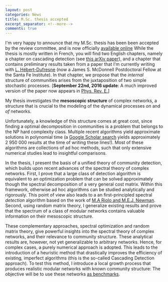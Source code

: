 ```yaml
---
layout: post
categories: News
title: M.Sc. thesis accepted
excerpt_separator: <!--more-->
comments: true
---
```

I'm very happy to announce that my M.Sc. thesis has been been accepted by the review committee, and is now officially [available online](http://www.dynamica.phy.ulaval.ca/fileadmin/theses/young14_master.pdf)
While the thesis is mostly written in French, you will find two English chapters, namely a chapter on cascading detection (see [this arXiv paper](http://arxiv.org/abs/1211.1364)), and a chapter that contains preliminary results taken from a paper that I'm currently writing with [L. Hébert-Dufresne](http://laurenthebertdufresne.github.io/) (now a James S. McDonnell Postdoctoral Fellow at the Santa Fe Institute). In that chapter, we propose that the _internal_ structure of communities arises from the juxtaposition of two simple stochastic processes.
[**September 22nd, 2016 update**: A much improved version of the paper now appears in [Phys. Rev. E.](http://dx.doi.org/10.1103/physreve.94.022317)]
<!--more-->
My thesis investigates the **mesoscopic structure** of complex networks, a structure that is crucial to the modeling of the dynamical processes _on_ and _of_ networks.

Unfortunately, a knowledge of this structure comes at great cost, since finding a optimal decomposition in communities is a problem that belongs to the NP hard complexity class.
Multiple recent algorithms yield approximate solutions in polynomial time (a [Google Scholar search](http://scholar.google.ca/scholar?hl=fr&q=community+detection&btnG=&lr=) yields approximately 2 950 000 results at the time of writing these lines!).
Most of these algorithms are collections of ad hoc methods, such that only extensive numerical studies lead to insightful comparisons.

In the thesis, I present the basis of a unified theory of community detection, which builds upon recent advances of the spectral theory of complex networks.
First, I prove that a large class of detection algorithm is equivalent to an optimization problem that can be solved approximately though the spectral decomposition of a very general cost matrix.
Within this framework, otherwise ad hoc algorithms can be studied analytically and rigorously.
This point of view also leads to a an first-principled spectral _detection_ algorithm based on the work of [M.A Riolo and M.E.J. Newman](http://arxiv.org/abs/1209.5969).
Second, using random matrix theory, I generalize existing results and prove that the spectrum of a class of modular networks contains valuable information on their mesoscopic structure.

These complementary approaches, spectral optimization and random matrix theory, give powerful insights into the spectral theory of complex networks, and their relevance to community structure.
These analytical results are, however, not yet generalizable to arbitrary networks.
Hence, for complex cases, a purely numerical approach is adopted.
This leads to the introduction of a heuristic method that drastically improves the efficiency of existing, imperfect algorithms (this is the so-called Cascading Detection approach).
To test this method, I introduce a local growth process that produces realistic modular networks with known community structure: The objective will be to use these networks [as benchmarks](http://www.spa-networks.org/).
